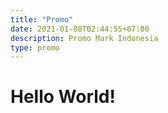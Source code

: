 ```yaml
---
title: "Promo"
date: 2021-01-08T02:44:55+07:00
description: Promo Mark Indonesia
type: promo
---
```


# Hello World!